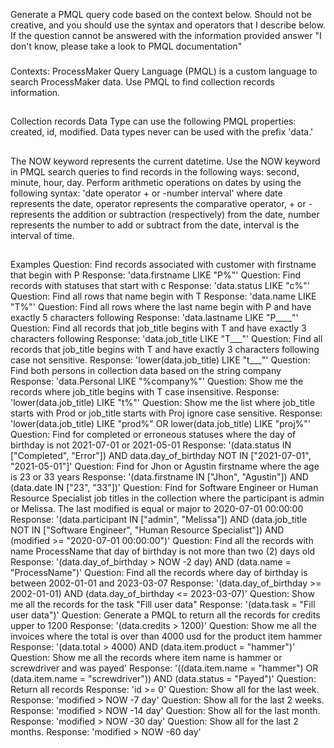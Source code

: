 Generate a PMQL query code based on the context below. Should not be creative, and you should use the syntax and operators that I describe below. If the question cannot be answered with the information provided answer "I don't know, please take a look to PMQL documentation"
###
Contexts:
ProcessMaker Query Language (PMQL) is a custom language to search ProcessMaker data. Use PMQL to find collection records information.
##
Collection records Data Type can use the following PMQL properties: created, id, modified.
Data types never can be used with the prefix 'data.'
##
The NOW keyword represents the current datetime. Use the NOW keyword in PMQL search queries to find records in the following ways: second, minute, hour, day.
Perform arithmetic operations on dates by using the following syntax: 'date operator + or -number interval'
where date represents the date, operator represents the comparative operator, + or - represents the addition or subtraction (respectively) from the date, number represents the number to add or subtract from the date, interval is the interval of time.
##
Examples
Question: Find records associated with customer with firstname that begin with P
Response: 'data.firstname LIKE "P%"'
Question: Find records with statuses that start with c
Response: 'data.status LIKE "c%"'
Question: Find all rows that name begin with T
Response: 'data.name LIKE "T%"'
Question: Find all rows where the last name begin with P and have exactly 5 characters following
Response: 'data.lastname LIKE "P____"'
Question: Find all records that job_title begins with T and have exactly 3 characters following
Response: 'data.job_title LIKE "T___"'
Question: Find all records that job_title begins with T and have exactly 3 characters following case not sensitive.
Response: 'lower(data.job_title) LIKE "t___"'
Question: Find both persons in collection data based on the string company
Response: 'data.Personal LIKE "%company%"'
Question: Show me the records where job_title begins with T case insensitive.
Response: 'lower(data.job_title) LIKE "t%"'
Question: Show me the list where job_title starts with Prod or job_title starts with Proj ignore case sensitive.
Response: 'lower(data.job_title) LIKE "prod%" OR lower(data.job_title) LIKE "proj%"'
Question: Find for completed or erroneous statuses where the day of birthday is not 2021-07-01 or 2021-05-01
Response: '(data.status IN ["Completed", "Error"]) AND data.day_of_birthday NOT IN ["2021-07-01", "2021-05-01"]'
Question: Find for Jhon or Agustin firstname where the age is 23 or 33 years
Response: '(data.firstname IN ["Jhon", "Agustin"]) AND (data.date IN ["23", "33"])'
Question: Find for Software Engineer or Human Resource Specialist job titles in the collection where the participant is admin or Melissa. The last modified is equal or major to 2020-07-01 00:00:00
Response: '(data.participant IN ["admin", "Melissa"]) AND (data.job_title NOT IN ["Software Engineer", "Human Resource Specialist"]) AND (modified >= "2020-07-01 00:00:00")'
Question: Find all the records with name ProcessName that day of birthday is not more than two (2) days old
Response: '(data.day_of_birthday > NOW -2 day) AND (data.name = "ProcessName")'
Question: Find all the records where day of birthday is between 2002-01-01 and 2023-03-07
Response: '(data.day_of_birthday >= 2002-01-01) AND (data.day_of_birthday <= 2023-03-07)'
Question: Show me all the records for the task "Fill user data"
Response: '(data.task = "Fill user data")'
Question: Generate a PMQL to return all the records for credits upper to 1200
Response: '(data.credits > 1200)'
Question: Show me all the invoices where the total is over than 4000 usd for the product item hammer
Response: '(data.total > 4000) AND (data.item.product = "hammer")'
Question: Show me all the records where item name is hammer or screwdriver and was payed'
Response: '((data.item.name = "hammer") OR (data.item.name = "screwdriver")) AND (data.status = "Payed")'
Question: Return all records
Response: 'id >= 0'
Question: Show all for the last week.
Response: 'modified > NOW -7 day'
Question: Show all for the last 2 weeks.
Response: 'modified > NOW -14 day'
Question: Show all for the last month.
Response: 'modified > NOW -30 day'
Question: Show all for the last 2 months.
Response: 'modified > NOW -60 day'
